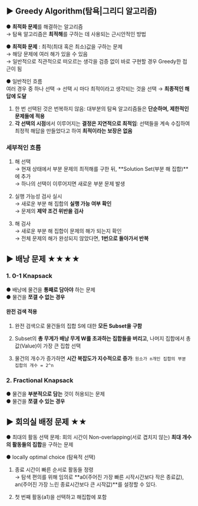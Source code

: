 ## ▶ Greedy Algorithm(탐욕|그리디 알고리즘)
● **최적화 문제**를 해결하는 알고리즘  
  → 탐욕 알고리즘은 **최적해**를 구하는 데 사용되는 근시안적인 방법  
  
● **최적화 문제** : 최적(최대 혹은 최소)값을 구하는 문제  
  → 해당 문제에 여러 해가 있을 수 있음  
  → 일반적으로 직관적으로 떠오르는 생각을 검증 없이 바로 구현할 경우 Greedy한 접근이 됨  
  
● 일반적인 흐름  
여러 경우 중 하나 선택 → 선택 시 마다 최적이라고 생각되는 것을 선택 → **최종적인 해답에 도달**  

1. 한 번 선택된 것은 번복하지 않음: 대부분의 탐욕 알고리즘들은 **단순하며, 제한적인 문제들에 적용**  
2. **각 선택의 시점**에서 이루어지는 **결정은 지연적으로 최적임**: 선택들을 계속 수집하여 최정적 해답을 만들었다고 하여 **최적이라는 보장은 없음**  

### 세부적인 흐름
1. 해 선택  
  → 현재 상태에서 부분 문제의 최적해를 구한 뒤, **Solution Set(부분 해 집합)**에 추가  
  → 하나의 선택이 이루어지면 새로운 부분 문제 발생  
  
2. 실행 가능성 검사 실시  
  → 새로운 부분 해 집합의 **실행 가능 여부 확인**  
  → 문제의 **제약 조건 위반을 검사**  

3. 해 검사  
→ 새로운 부분 해 집합이 문제의 해가 되는지 확인  
→ 전체 문제의 해가 완성되지 않았다면, **1번으로 돌아가서 반복**  

## ▶ 배낭 문제 ★★★★
### 1. 0-1 Knapsack
● 배낭에 물건을 **통째로 담아야** 하는 문제  
● 물건을 **쪼갤 수 없는 경우**  

#### 완전 검색 적용
1. 완전 검색으로 물건들의 집합 S에 대한 **모든 Subset을 구함**  
2. Subset의 **총 무게가 배낭 무게 W를 초과하는 집합들을 버리고**, 나머지 집합에서 총 값(Value)이 가장 큰 집합 선택  

3. 물건의 개수가 증가하면 **시간 복잡도가 지수적으로 증가**: `원소가 n개인 집합의 부분 집합의 개수 = 2^n`  

### 2. Fractional Knapsack  
● 물건을 **부분적으로 담는** 것이 허용되는 문제  
● 물건을 **쪼갤 수 있는 경우**  

## ▶ 회의실 배정 문제 ★★
● 최대의 활동 선택 문제: 회의 시간이 Non-overlapping(서로 겹치지 않는) **최대 개수의 활동들의 집합**을 구하는 문제

● locally optimal choice (탐욕적 선택)
  1. 종료 시간이 빠른 순서로 활동들 정령  
    → 탐색 편의를 위해 임의로 **a0(주어진 가장 빠른 시작시간보다 작은 종료값), an(주어진 가장 느린 종료시간보다 큰 시작값)**를 설정할 수 있다.  
    
2. 첫 번째 활동(a1)을 선택하고 해집합에 포함  
